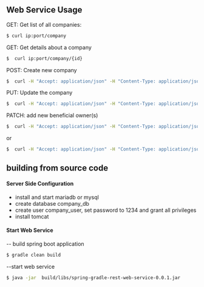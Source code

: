 ## Web Service Usage
GET: Get list of all companies:
```sh
$ curl ip:port/company
```

GET: Get details about a company
```sh
$  curl ip:port/company/{id}
```
POST: Create new company
```sh
$  curl -H "Accept: application/json" -H "Content-Type: application/json" -X POST -d @company.json ip:port/company
```
PUT: Update the company
```sh
$  curl -H "Accept: application/json" -H "Content-Type: application/json" -X PUT -d @company.json ip:port/company
```
PATCH: add new beneficial owner(s)
```sh
$  curl -H "Accept: application/json" -H "Content-Type: application/json" -X PATCH -d owners.json localhost:8080/company/{id}
``` 
or
```sh
$  curl -H "Accept: application/json" -H "Content-Type: application/json" -X PATCH -d "[\"firstOwnerName\", \"secondOwnerName\"]" ip:port/company/{id}
```

## building from source code
#### Server Side Configuration
- install and start mariadb or mysql
- create database company_db 
- create user company_user, set password to 1234 and grant all privileges
- install tomcat

#### Start Web Service
-- build spring boot application
```sh
$ gradle clean build
```
--start web service
```sh
$ java -jar  build/libs/spring-gradle-rest-web-service-0.0.1.jar
```
